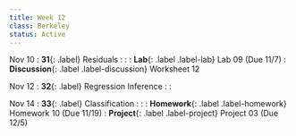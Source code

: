 ```yaml
---
title: Week 12
class: Berkeley
status: Active
---
```


Nov 10
: **31**{: .label} Residuals
    : <!--{{site.links.lec.slides.slide32}} {{site.links.lec.demo.demo32}}-->
: <!--_Reading:_ [15.5](https://inferentialthinking.com/chapters/15/5/Visual_Diagnostics.html)-->
: **Lab**{: .label .label-lab} Lab 09<!--{{site.links.proj.proj2c}}--> (Due 11/7)
: **Discussion**{: .label .label-discussion} Worksheet 12<!--{{site.links.wksht.wksht11}}-->

Nov 12
: **32**{: .label} Regression Inference
    : <!--{{site.links.lec.slides.slide33}} {{site.links.lec.demo.demo33}}-->
: <!--_Reading:_ [16](https://inferentialthinking.com/chapters/16/Inference_for_Regression.html)-->

Nov 14
: **33**{: .label} Classification
    : <!--{{site.links.lec.slides.slide34}} {{site.links.lec.demo.demo34}}-->
: <!--_Reading:_ [17.1](https://inferentialthinking.com/chapters/17/1/Nearest_Neighbors.html), [17.2](https://inferentialthinking.com/chapters/17/2/Training_and_Testing.html)-->
: **Homework**{: .label .label-homework} Homework 10<!--{{site.links.hw.hw10}}--> (Due 11/19)
: **Project**{: .label .label-project} Project 03<!--{{site.links.proj.proj3}}--> (Due 12/5)
